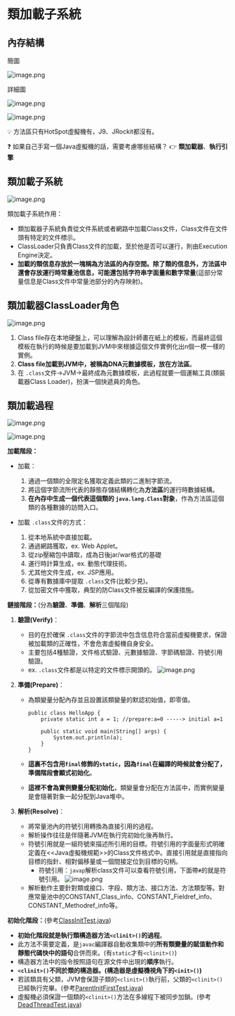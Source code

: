 # 類加載子系統

內存結構
--------

簡圖

![image.png](./assets/1710584870989-image.png)

詳細圖

![image.png](./assets/1710584991126-image.png)

![image.png](./assets/1710585250700-image.png)

💡 方法區只有HotSpot虛擬機有，J9、JRockit都沒有。

❓ 如果自己手寫一個Java虛擬機的話，需要考慮哪些結構？ 👉 **類加載器**、**執行引擎**

類加載子系統
------------

![image.png](./assets/1710585495324-image.png)

類加載子系統作用：

* 類加載器子系統負責從文件系統或者網路中加載Class文件，Class文件在文件頭有特定的文件標示。
* ClassLoader只負責Class文件的加載，至於他是否可以運行，則由Execution Engine決定。
* **加載的類信息存放於一塊稱為方法區的內存空間。除了類的信息外，方法區中還會存放運行時常量池信息，可能還包括字符串字面量和數字常量**(這部分常量信息是Class文件中常量池部分的內存映射)。

類加載器ClassLoader角色
-----------------------

![image.png](./assets/1710585941745-image.png)

1. Class file存在本地硬盤上，可以理解為設計師畫在紙上的模板，而最終這個模板在執行的時候是要加載到JVM中來根據這個文件實例化出n個一模一樣的實例。
2. **Class file加載到JVM中，被稱為DNA元數據模板，放在方法區**。
3. 在 `.class`文件->JVM->最終成為元數據模板，此過程就要一個運輸工具(類裝載器Class Loader)，扮演一個快遞員的角色。

類加載過程
----------

![image.png](./assets/1710586158586-image.png)

![image.png](./assets/1710586174058-image.png)

**加載階段：**

* 加載：
  
  1. 通過一個類的全限定名獲取定義此類的二進制字節流。
  2. 將這個字節流所代表的靜態存儲結構轉化為**方法區**的運行時數據結構。
  3. **在內存中生成一個代表這個類的 `java.lang.Class`對象**，作為方法區這個類的各種數據的訪問入口。
* 加載 `.class`文件的方式：
  
  1. 從本地系統中直接加載。
  2. 通過網路獲取，ex. Web Applet。
  3. 從zip壓縮包中讀取，成為日後jar/war格式的基礎
  4. 運行時計算生成，ex. 動態代理技術。
  5. 尤其他文件生成，ex. JSP應用。
  6. 從專有數據庫中提取 `.class`文件(比較少見)。
  7. 從加密文件中獲取，典型的防Class文件被反編譯的保護措施。

**鏈接階段：**(分為**驗證**、**準備**、**解析**三個階段)

1. **驗證(Verify)**：
   
   * 目的在於確保 `.class`文件的字節流中包含信息符合當前虛擬機要求，保證被加載類的正確性，不會危害虛擬機自身安全。
   * 主要包括4種驗證，文件格式驗證、元數據驗證、字節碼驗證、符號引用驗證。
   * ex. `.class`文件都是以特定的文件標示開頭的。
     ![image.png](./assets/1710664635472-image.png)
2. **準備(Prepare)**：
   
   * 為類變量分配內存並且設置該類變量的默認初始值，即零值。
     
     ```java=
     public class HelloApp {
         private static int a = 1; //prepare:a=0 -----> initial a=1
     
         public static void main(String[] args) {
             System.out.println(a);
         }
     }
     ```
   * **這裏不包含用`final`修飾的`static`，因為`final`在編譯的時候就會分配了，準備階段會顯式初始化**。
   * **這裡不會為實例變量分配初始化**，類變量會分配在方法區中，而實例變量是會隨著對象一起分配到Java堆中。
3. **解析(Resolve)**：
   
   * 將常量池內的符號引用轉換為直接引用的過程。
   * 解析操作往往是伴隨著JVM在執行完初始化後再執行。
   * 符號引用就是一組符號來描述所引用的目標。符號引用的字面量形式明確定義在<<Java虛擬機規範>>的Class文件格式中。直接引用就是直接指向目標的指針、相對偏移量或一個間接定位到目標的句柄。
     * 符號引用：`javap`解析class文件可以查看符號引用，下面帶`#`的就是符號引用。
       ![image.png](./assets/1710665716532-image.png)
   * 解析動作主要針對類或接口、字段、類方法、接口方法、方法類型等。對應常量池中的CONSTANT_Class_info、CONSTANT_Fieldref_info、CONSTANT_Methodref_info等。

**初始化階段：**(參考[ClassInitTest.java](chapter02/ClassInitTest.java))

* **初始化階段就是執行類構造器方法`<clinit>()`的過程**。
* 此方法不需要定義，是`javac`編譯器自動收集類中的**所有類變量的賦值動作和靜態代碼快中的語句**合併而來。(有`static`才有`<clinit>()`)
* 構造器方法中的指令按照語句在源文件中出現的**順序**執行。
* **`<clinit>()`不同於類的構造器。(構造器是虛擬機視角下的`<init>()`)**
* 若該類具有父類，JVM會保證子類的`<clinit>()`執行前，父類的`<clinit>()`已經執行完畢。(參考[ParentInitFirstTest.java](chapter02/ParentInitFirstTest.java))
* 虛擬機必須保證一個類的`<clinit>()`方法在多線程下被同步加鎖。(參考[DeadThreadTest.java](chapter02/DeadThreadTest.java))

